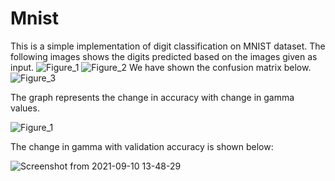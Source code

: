 # Mnist
This is a simple implementation of digit classification on MNIST dataset.
The following images shows the digits predicted based on the images given as input.
![Figure_1](https://user-images.githubusercontent.com/59523992/131959777-f865ccc1-c070-4814-9631-357f6b21b57e.png)
![Figure_2](https://user-images.githubusercontent.com/59523992/131959786-9b61d953-7b38-47b2-9a95-9339c7b47f24.png)
We have shown the confusion matrix below.
![Figure_3](https://user-images.githubusercontent.com/59523992/131959793-67a2578a-3c6c-4686-80cb-16bff6615e0c.png)

The graph represents the change in accuracy with change in gamma values.

![Figure_1](https://user-images.githubusercontent.com/59523992/132811236-9c503fba-5fff-4cfa-8a43-9b068b33739c.png)


The change in gamma with validation accuracy is shown below:

![Screenshot from 2021-09-10 13-48-29](https://user-images.githubusercontent.com/59523992/132823321-36686411-51c0-4dc3-8b3a-6ed0c363a3d0.png)


